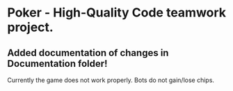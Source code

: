 # Poker - High-Quality Code teamwork project.

Added documentation of changes in Documentation folder! 
---
Currently the game does not work properly. Bots do not gain/lose chips. 

